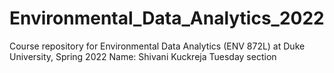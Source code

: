 # Environmental_Data_Analytics_2022

Course repository for Environmental Data Analytics (ENV 872L) at Duke University, Spring 2022
Name: Shivani Kuckreja
Tuesday section 